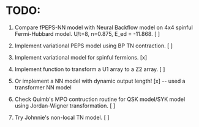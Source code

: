 # TODO:

1. Compare fPEPS-NN model with Neural Backflow model on 4x4 spinful Fermi-Hubbard model. U/t=8, n=0.875, E_ed = -11.868. [ ]
2. Implement variational PEPS model using BP TN contraction. [ ]
3. Implement variational model for spinful fermions. [x]
4. Implement function to transform a U1 array to a Z2 array. [ ]
5. Or implement a NN model with dynamic output length! [x] -- used a transformer NN model

6. Check Quimb's MPO contruction routine for QSK model/SYK model using Jordan-Wigner transformation. [ ]
7. Try Johnnie's non-local TN model. [ ]